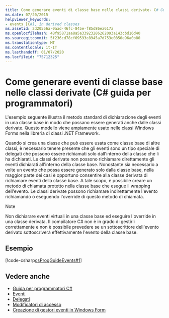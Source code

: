 ```yaml
---
title: Come generare eventi di classe base nelle classi derivate- C# Guida alla programmazione
ms.date: 07/20/2015
helpviewer_keywords:
- events [C#], in derived classes
ms.assetid: 2d20556a-0aad-46fc-845e-f85d86ea617a
ms.openlocfilehash: 48f95871aa8a5a33923286262093a143cbd16d40
ms.sourcegitcommit: 5f236cd78cf09593c8945a7d753e0850e96a0b80
ms.translationtype: MT
ms.contentlocale: it-IT
ms.lasthandoff: 01/07/2020
ms.locfileid: "75712325"
---
```

# <a name="how-to-raise-base-class-events-in-derived-classes-c-programming-guide"></a>Come generare eventi di classe base nelle classi derivate (C# guida per programmatori)
L'esempio seguente illustra il metodo standard di dichiarazione degli eventi in una classe base in modo che possano essere generati anche dalle classi derivate. Questo modello viene ampiamente usato nelle classi Windows Forms nella libreria di classi .NET Framework.  
  
 Quando si crea una classe che può essere usata come classe base di altre classi, è necessario tenere presente che gli eventi sono un tipo speciale di delegati che possono essere richiamati solo dall'interno della classe che li ha dichiarati. Le classi derivate non possono richiamare direttamente gli eventi dichiarati all'interno della classe base. Nonostante sia necessario a volte un evento che possa essere generato solo dalla classe base, nella maggior parte dei casi è opportuno consentire alla classe derivata di richiamare eventi della classe base. A tale scopo, è possibile creare un metodo di chiamata protetto nella classe base che esegue il wrapping dell'evento. Le classi derivate possono richiamare indirettamente l'evento richiamando o eseguendo l'override di questo metodo di chiamata.  
  
> [!NOTE]
> Non dichiarare eventi virtuali in una classe base ed eseguire l'override in una classe derivata. Il compilatore C# non è in grado di gestirli correttamente e non è possibile prevedere se un sottoscrittore dell'evento derivato sottoscriverà effettivamente l'evento della classe base.  
  
## <a name="example"></a>Esempio  
 [!code-csharp[csProgGuideEvents#1](~/samples/snippets/csharp/VS_Snippets_VBCSharp/csProgGuideEvents/CS/Events.cs#1)]  
  
## <a name="see-also"></a>Vedere anche

- [Guida per programmatori C#](../index.md)
- [Eventi](./index.md)
- [Delegati](../delegates/index.md)
- [Modificatori di accesso](../classes-and-structs/access-modifiers.md)
- [Creazione di gestori eventi in Windows Form](../../../framework/winforms/creating-event-handlers-in-windows-forms.md)
